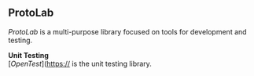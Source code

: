 ## ProtoLab  

*ProtoLab* is a multi-purpose library focused on tools for development and testing.  

**Unit Testing**  
[*OpenTest*]([https://](https://github.com/TheBadkraft/ProtoLab/blob/main/wiki/opentest.md) is the unit testing library.
